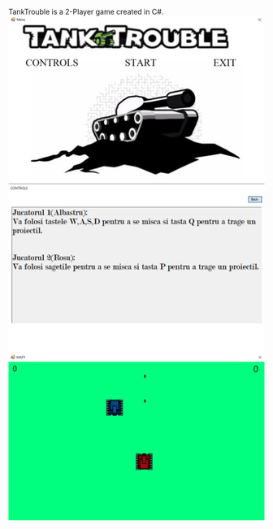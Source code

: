 TankTrouble is a 2-Player game created in C#.
![Main Menu](https://github.com/BirouRares/UBB-University-Projects/blob/main/Interesting%20Projects/TankTrouble/Pics/Screenshot%202024-03-06%20143223.png)
![Controls](https://github.com/BirouRares/UBB-University-Projects/blob/main/Interesting%20Projects/TankTrouble/Pics/Screenshot%202024-03-06%20143254.png)
![Game Interface](https://github.com/BirouRares/UBB-University-Projects/blob/main/Interesting%20Projects/TankTrouble/Pics/Screenshot%202024-03-06%20143321.png)
